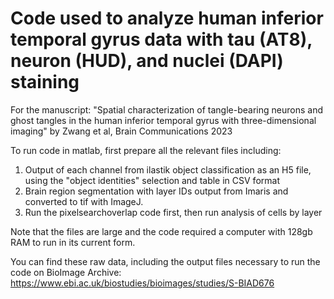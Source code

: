 # Code used to analyze human inferior temporal gyrus data with tau (AT8), neuron (HUD), and nuclei (DAPI) staining

For the manuscript: "Spatial characterization of tangle-bearing neurons and ghost tangles in the human inferior temporal gyrus with three-dimensional imaging" by Zwang et al, Brain Communications 2023

To run code in matlab, first prepare all the relevant files including:
1) Output of each channel from ilastik object classification as an H5 file, using the "object identities" selection and table in CSV format
2) Brain region segmentation with layer IDs output from Imaris and converted to tif with ImageJ.
3) Run the pixelsearchoverlap code first, then run analysis of cells by layer

Note that the files are large and the code required a computer with 128gb RAM to run in its current form.

You can find these raw data, including the output files necessary to run the code on BioImage Archive: https://www.ebi.ac.uk/biostudies/bioimages/studies/S-BIAD676
